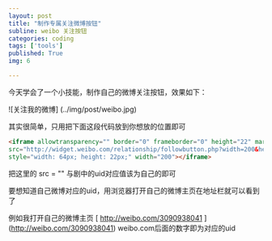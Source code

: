```yaml
---
layout: post
title: "制作专属关注微博按钮"
subline: weibo 关注按钮
categories: coding
tags: ['tools']
published: True
img: 6

---
```


今天学会了一个小技能，制作自己的微博关注按钮，效果如下：
	
![关注我的微博] (../img/post/weibo.jpg)

其实很简单，只用把下面这段代码放到你想放的位置即可

```HTML
<iframe allowtransparency="" border="0" frameborder="0" height="22" marginheight="0" marginwidth="0" scrolling="no" 
src="http://widget.weibo.com/relationship/followbutton.php?width=200&height=22&uid=3090938041&style=5&btn=red&dpc=1" 
style="width: 64px; height: 22px;" width="200"></iframe>
```

把这里的 src = "" 与剧中的uid对应值该为自己的即可

要想知道自己微博对应的uid，用浏览器打开自己的微博主页在地址栏就可以看到了

例如我打开自己的微博主页 [ http://weibo.com/3090938041 ] (http://weibo.com/3090938041)  weibo.com后面的数字即为对应的uid